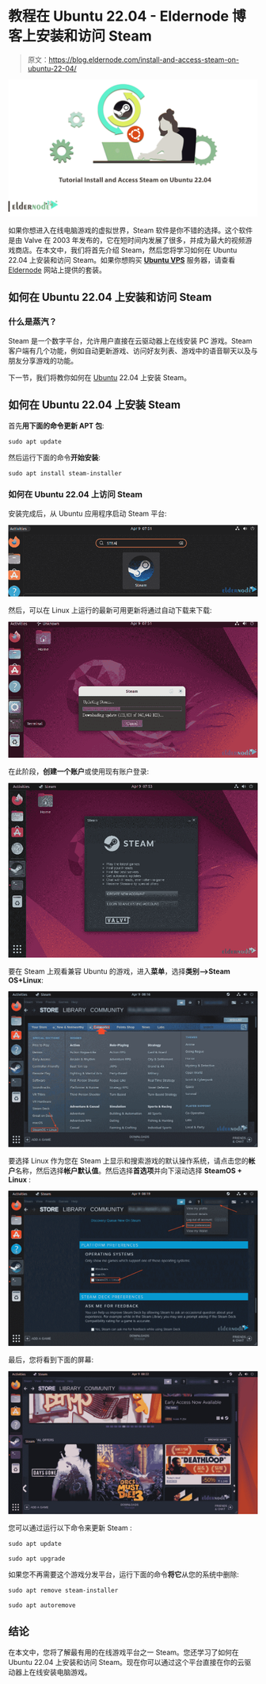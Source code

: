# 教程在 Ubuntu 22.04 - Eldernode 博客上安装和访问 Steam

> 原文：<https://blog.eldernode.com/install-and-access-steam-on-ubuntu-22-04/>

![Tutorial-Install-and-Access-Steam-on-Ubuntu-22.04](img/c7db765712dac021665566801e64dc26.png)

如果你想进入在线电脑游戏的虚拟世界，Steam 软件是你不错的选择。这个软件是由 Valve 在 2003 年发布的，它在短时间内发展了很多，并成为最大的视频游戏商店。在本文中，我们将首先介绍 Steam，然后您将学习如何在 Ubuntu 22.04 上安装和访问 Steam。如果你想购买 [**Ubuntu VPS**](https://eldernode.com/ubuntu-vps/) 服务器，请查看 [Eldernode](https://eldernode.com/) 网站上提供的套装。

## **如何在 Ubuntu 22.04 上安装和访问 Steam**

### **什么是蒸汽？**

Steam 是一个数字平台，允许用户直接在云驱动器上在线安装 PC 游戏。Steam 客户端有几个功能，例如自动更新游戏、访问好友列表、游戏中的语音聊天以及与朋友分享游戏的功能。

下一节，我们将教你如何在 [Ubuntu](https://blog.eldernode.com/tag/ubuntu/) 22.04 上安装 Steam。

## **如何在 Ubuntu 22.04 上安装 Steam**

首先**用下面的命令更新 APT 包**:

```
sudo apt update
```

然后运行下面的命令**开始安装**:

```
sudo apt install steam-installer
```

### **如何在 Ubuntu 22.04 上访问 Steam**

安装完成后，从 Ubuntu 应用程序启动 Steam 平台:

![launch-Steam on ubuntu 22.04](img/74cf33cf7cc42e2066a67cfb9c2744dc.png)

然后，可以在 Linux 上运行的最新可用更新将通过自动下载来下载:

![auto-update-Steam on ubuntu 22.04](img/7428727e25bd3f7a3d7f28cc7ba3ec55.png)

在此阶段，**创建一个账户**或使用现有账户登录:

![create-Steam-account on ubuntu 22.04](img/79b3b5158f623cf68e60565f4f3b1a3f.png)

要在 Steam 上观看兼容 Ubuntu 的游戏，进入**菜单**，选择**类别—>Steam OS+Linux**:

![filter-games-on-Steam](img/2ad22bc509c9cb5b09d79a2722e688d1.png)

要选择 Linux 作为您在 Steam 上显示和搜索游戏的默认操作系统，请点击您的**帐户**名称，然后选择**帐户默认值**。然后选择**首选项**并向下滚动选择 **SteamOS + Linux** :

![default-Steam-OS](img/4e2045bb9edd39836e5b2534beb2e432.png)

最后，您将看到下面的屏幕:

![Steam-screen](img/641e66a3db0f707ebc1ccea6ab27ad5b.png)

您可以通过运行以下命令来更新 Steam :

```
sudo apt update
```

```
sudo apt upgrade
```

如果您不再需要这个游戏分发平台，运行下面的命令**将它**从您的系统中删除:

```
sudo apt remove steam-installer
```

```
sudo apt autoremove
```

## 结论

在本文中，您将了解最有用的在线游戏平台之一 Steam。您还学习了如何在 Ubuntu 22.04 上安装和访问 Steam。现在你可以通过这个平台直接在你的云驱动器上在线安装电脑游戏。